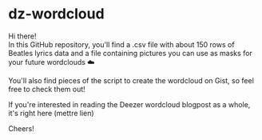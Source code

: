 # dz-wordcloud

Hi there! </br>
In this GitHub repository, you'll find a .csv file with about 150 rows of Beatles lyrics data and a file containing pictures you can use as masks for your future wordclouds :cloud:

You'll also find pieces of the script to create the wordcloud on Gist, so feel free to check them out!

If you're interested in reading the Deezer wordcloud blogpost as a whole, it's right here (mettre lien)

Cheers!
